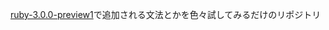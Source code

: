 [ruby-3.0.0-preview1](https://www.ruby-lang.org/en/news/2020/09/25/ruby-3-0-0-preview1-released/)で追加される文法とかを色々試してみるだけのリポジトリ
